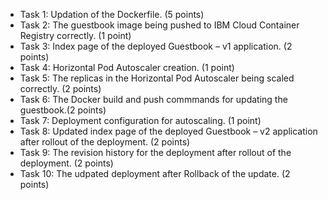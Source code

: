 * Task 1: Updation of the Dockerfile. (5 points)
* Task 2: The guestbook image being pushed to IBM Cloud Container Registry correctly. (1 point)
* Task 3: Index page of the deployed Guestbook – v1 application. (2 points)
* Task 4: Horizontal Pod Autoscaler creation. (1 point)
* Task 5: The replicas in the Horizontal Pod Autoscaler being scaled correctly. (2 points)
* Task 6: The Docker build and push commmands for updating the guestbook.(2 points)
* Task 7: Deployment configuration for autoscaling. (1 point)
* Task 8: Updated index page of the deployed Guestbook – v2 application after rollout of the deployment. (2 points)
* Task 9: The revision history for the deployment after rollout of the deployment. (2 points)
* Task 10: The udpated deployment after Rollback of the update. (2 points)